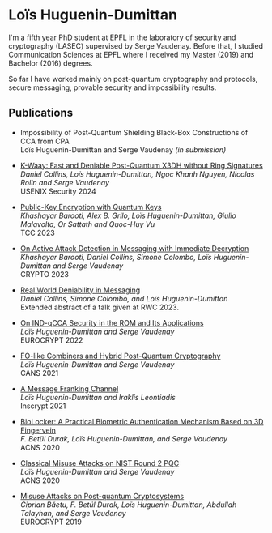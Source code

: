 Loïs Huguenin-Dumittan
============
I'm a fifth year PhD student at EPFL in the laboratory of security and cryptography (LASEC) supervised by Serge Vaudenay. Before that, I studied Communication Sciences at EPFL where I received my Master (2019) and Bachelor (2016) degrees.  

So far I have worked mainly on post-quantum cryptography and protocols, secure messaging, provable security and impossibility results. 

Publications
----------
*   Impossibility of Post-Quantum Shielding Black-Box Constructions of CCA from CPA <br>
    Loïs Huguenin-Dumittan and Serge Vaudenay *(in submission)*

*   [K-Waay: Fast and Deniable Post-Quantum X3DH without Ring Signatures](https://www.usenix.org/system/files/sec24summer-prepub-647-collins.pdf) <br>
    *Daniel Collins, Loïs Huguenin-Dumittan, Ngoc Khanh Nguyen, Nicolas Rolin and Serge Vaudenay* <br>
    USENIX Security 2024

*   [Public-Key Encryption with Quantum Keys](https://link.springer.com/chapter/10.1007/978-3-031-48624-1_8) <br>
    *Khashayar Barooti, Alex B. Grilo, Loïs Huguenin-Dumittan, Giulio Malavolta, Or Sattath and Quoc-Huy Vu* <br>
    TCC 2023

*   [On Active Attack Detection in Messaging with Immediate Decryption](https://link.springer.com/chapter/10.1007/978-3-031-38551-3_12) <br> 
    *Khashayar Barooti, Daniel Collins, Simone Colombo, Loïs Huguenin-Dumittan and Serge Vaudenay* <br> 
    CRYPTO 2023 

*   [Real World Deniability in Messaging](https://eprint.iacr.org/2023/403.pdf) <br>
    *Daniel Collins, Simone Colombo, and Loïs Huguenin-Dumittan* <br> 
    Extended abstract of a talk given at RWC 2023. 

*   [On IND-qCCA Security in the ROM and Its Applications](https://link.springer.com/chapter/10.1007/978-3-031-07082-2_22)  <br>
    *Loïs Huguenin-Dumittan and Serge Vaudenay* <br>
    EUROCRYPT 2022

*   [FO-like Combiners and Hybrid Post-Quantum Cryptography](https://link.springer.com/chapter/10.1007/978-3-030-92548-2_12) <br>
    *Loïs Huguenin-Dumittan and Serge Vaudenay* <br>
    CANS 2021 

*    [A Message Franking Channel](https://link.springer.com/chapter/10.1007/978-3-030-88323-2_6) <br>
     *Loïs Huguenin-Dumittan and Iraklis Leontiadis* <br>
     Inscrypt 2021 

*   [BioLocker: A Practical Biometric Authentication Mechanism Based on 3D Fingervein](https://link.springer.com/chapter/10.1007/978-3-030-57878-7_4) <br>
    *F. Betül Durak, Loïs Huguenin-Dumittan, and Serge Vaudenay* <br>
    ACNS 2020 

*   [Classical Misuse Attacks on NIST Round 2 PQC](https://link.springer.com/chapter/10.1007/978-3-030-57808-4_11) <br>
    *Loïs Huguenin-Dumittan and Serge Vaudenay* <br>
    ACNS 2020 

*   [Misuse Attacks on Post-quantum Cryptosystems](https://link.springer.com/chapter/10.1007/978-3-030-17656-3_26) <br>
    *Ciprian Băetu, F. Betül Durak, Loïs Huguenin-Dumittan, Abdullah Talayhan, and Serge Vaudenay* <br>
    EUROCRYPT 2019 
